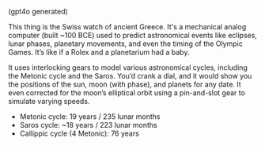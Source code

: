 (gpt4o generated)

This thing is the Swiss watch of ancient Greece. It's a mechanical analog computer (built ~100 BCE) used to predict astronomical events like eclipses, lunar phases, planetary movements, and even the timing of the Olympic Games. It’s like if a Rolex and a planetarium had a baby.

It uses interlocking gears to model various astronomical cycles, including the Metonic cycle and the Saros. You’d crank a dial, and it would show you the positions of the sun, moon (with phase), and planets for any date. It even corrected for the moon’s elliptical orbit using a pin-and-slot gear to simulate varying speeds.

- Metonic cycle: 19 years / 235 lunar months
- Saros cycle: ~18 years / 223 lunar months
- Callippic cycle (4 Metonic): 76 years
